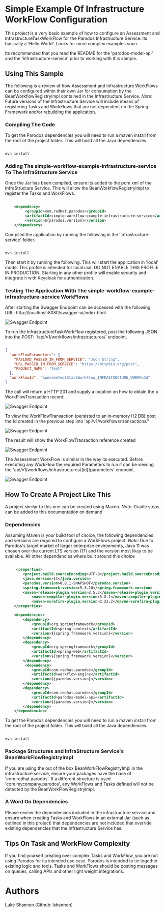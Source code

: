 # Simple Example Of Infrastructure WorkFlow Configuration

This project is a very basic example of how to configure an Assessment and InfrastructureTaskWorkFlow for the Parodos Infrastructure Service. Its basically a 'Hello World'. Looks for more complex examples soon.

Its recommended that you read the README for the 'parodos-model-api' and the 'infrastructure-service' prior to working with this sample.

## Using This Sample

The following is a review of how Assessment and Infrastructure WorkFlows can be configured within their own Jar for consumption by the BeanWorkflowRegistryImpl contained in the Infrastructure Service. *Note*: Future versions of the Infrastructure Service will include means of registering Tasks and WorkFlows that are not dependent on the Spring Framework and/or rebuilding the application.

### Compiling The Code

To get the Parodos dependencies you will need to run a maven install from the root of the project folder. This will build all the Java dependencies.

```shell

mvn install

```

### Adding The simple-workflow-example-infrastructure-service To The InfraStructure Service

Once the Jar has been compiled, ensure its added to the pom.xml of the InfraStructure Service. This will allow the BeanWorkflowRegistryImpl to register the Tasks and WorkFlows. 


```xml

	<dependency>
		 <groupId>com.redhat.parodos</groupId>
		 <artifactId>simple-workflow-example-infrastructure-service</artifactId>
		 <version>${parodos.version}</version>
	</dependency>

```
Compiled the application by running the following in the 'infrastructure-service' folder.

```shell

mvn install

```
Then start it by running the following. This will start the application in 'local' mode. This profile is intended for local use. DO NOT ENABLE THIS PROFILE IN PRODUCTION. Starting in any other profile will enable security and integrate it with Keycloak for authentication.


### Testing The Application With The simple-workflow-example-infrastructure-service WorkFlows

After starting the Swagger Endpoint can be accessed with the following URL: http://localhost:8080/swagger-ui/index.html

![Swagger Endpoint](readme-images/0.png)

To run the InfrastructureTaskWorkFlow registered, post the following JSON into the POST: '/api/v1/workflows/infrastructures/' endpoint.

```json

{
  "workFlowParameters": {
    "PAYLOAD_PASSED_IN_FROM_SERVICE": "Json String",
    "URL_PASSED_IN_FROM_SERVICE": "https://httpbin.org/post",
    "PROJECT_NAME": "Test"
  },
  "workFlowId": "awesomeToolStackWorkFlow_INFRASTRUCTURE_WORKFLOW"
}

```
The call will return a HTTP 201 and supply a location on how to obtain the a WorkFlowTransaction record.

![Swagger Endpoint](readme-images/1.png)

To view the WorkFlowTransaction (persisted to an in-memory H2 DB) post the Id created in the previous step into 'api/v1/workflows/transactions/'

![Swagger Endpoint](readme-images/2.png)

The result will show the WorkFlowTransaction reference created

![Swagger Endpoint](readme-images/3.png)

The Assessment WorkFlow is similar in the way its executed. Before executing any WorkFlow the required Parameters to run it can be viewing the 'api/v1/workflows/infrastructures/{id}/parameters' endpoint.

![Swagger Endpoint](readme-images/4.png)


## How To Create A Project Like This

A project similar to this one can be created using Maven. *Note:* Gradle steps can be added to this documentation on demand

### Dependencies

Assuming Maven is your build tool of choice, the following dependencies and versions are required to configure a WorkFlows project. *Note:* Due to Parodos's target market of larger enterprise environments, Java 11 was chosen over the current LTS version (17) and the version most likey to be available. All other dependencies where built around this choice

```xml

	 <properties>
		<project.build.sourceEncoding>UTF-8</project.build.sourceEncoding>
		<java.version>11</java.version>
		<parodos.version>0.0.1-SNAPSHOT</parodos.version>
		<spring.framework.version>5.3.10</spring.framework.version>
		<maven-release-plugin.version>2.5.3</maven-release-plugin.version>
        	<maven-compiler-plugin.version>3.8.1</maven-compiler-plugin.version>
        	<maven-surefire-plugin.version>2.22.2</maven-surefire-plugin.version>
	</properties>

	<dependencies>
		<dependency>
			<groupId>org.springframework</groupId>
			<artifactId>spring-context</artifactId>
			<version>${spring.framework.version}</version>
		</dependency>
		<dependency>
		    <groupId>org.springframework</groupId>
		    <artifactId>spring-web</artifactId>
		    <version>${spring.framework.version}</version>
		</dependency>
		 <dependency>
			<groupId>com.redhat.parodos</groupId>
			<artifactId>workflow-engine</artifactId>
			<version>${parodos.version}</version>
		</dependency>
		<dependency>
			<groupId>com.redhat.parodos</groupId>
			<artifactId>parodos-model-api</artifactId>
			<version>${parodos.version}</version>
		</dependency>
	</dependencies>

```

To get the Parodos dependencies you will need to run a maven install from the root of the project folder. This will build all the Java dependencies.

```shell

mvn install

```

### Package Structures and InfraStructure Service's BeanWorkFlowRegistryImpl

If you are using the out of the box BeanWorkFlowRegistryImpl in the infrastructure service, ensure your packages have the base of 'com.redhat.parodos'. If a different structure is used 'com.mycompany.parodos', any WorkFlows and Tasks defined will not be detected by the BeanWorkFlowRegistryImpl.

### A Word On Dependencies

Please review the dependencies included in the infrastructure service and ensure when creating Tasks and WorkFlows in an external Jar (such as outlined in this project) that dependencies are not included that override existing dependencies that the Infrastructure Service has.

## Tips On Task and WorkFlow Complexity

If you find yourself creating over complex Tasks and WorkFlow, you are not using Parodos for its intended use case. Parodos is intended to tie together existing logic and tools. Tasks and WorkFlows should be posting messages on queues, calling APIs and other light weight integrations.

# Authors

Luke Shannon (Github: lshannon)

